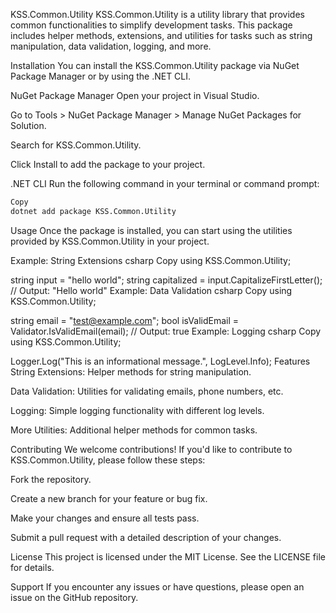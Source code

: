 KSS.Common.Utility
KSS.Common.Utility is a utility library that provides common functionalities to simplify development tasks. This package includes helper methods, extensions, and utilities for tasks such as string manipulation, data validation, logging, and more.

Installation
You can install the KSS.Common.Utility package via NuGet Package Manager or by using the .NET CLI.

NuGet Package Manager
Open your project in Visual Studio.

Go to Tools > NuGet Package Manager > Manage NuGet Packages for Solution.

Search for KSS.Common.Utility.

Click Install to add the package to your project.

.NET CLI
Run the following command in your terminal or command prompt:

```bash
Copy
dotnet add package KSS.Common.Utility
```
Usage
Once the package is installed, you can start using the utilities provided by KSS.Common.Utility in your project.

Example: String Extensions
csharp
Copy
using KSS.Common.Utility;

string input = "hello world";
string capitalized = input.CapitalizeFirstLetter(); // Output: "Hello world"
Example: Data Validation
csharp
Copy
using KSS.Common.Utility;

string email = "test@example.com";
bool isValidEmail = Validator.IsValidEmail(email); // Output: true
Example: Logging
csharp
Copy
using KSS.Common.Utility;

Logger.Log("This is an informational message.", LogLevel.Info);
Features
String Extensions: Helper methods for string manipulation.

Data Validation: Utilities for validating emails, phone numbers, etc.

Logging: Simple logging functionality with different log levels.

More Utilities: Additional helper methods for common tasks.

Contributing
We welcome contributions! If you'd like to contribute to KSS.Common.Utility, please follow these steps:

Fork the repository.

Create a new branch for your feature or bug fix.

Make your changes and ensure all tests pass.

Submit a pull request with a detailed description of your changes.

License
This project is licensed under the MIT License. See the LICENSE file for details.

Support
If you encounter any issues or have questions, please open an issue on the GitHub repository.
